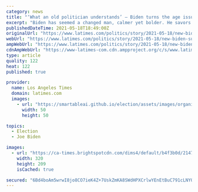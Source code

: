 ```yaml
---
category: news
title: "‘What an old politician understands’ — Biden turns the age issue to advantage"
excerpt: "Biden has seemed a changed man, calmer yet bolder. He savors the job, yet governs like a guy who knows the hurdles are high and time is short."
publishedDateTime: 2021-05-18T18:49:00Z
originalUrl: "https://www.latimes.com/politics/story/2021-05-18/new-biden-surprises-even-longtime-watchers-by-his-governance-so-far"
webUrl: "https://www.latimes.com/politics/story/2021-05-18/new-biden-surprises-even-longtime-watchers-by-his-governance-so-far"
ampWebUrl: "https://www.latimes.com/politics/story/2021-05-18/new-biden-surprises-even-longtime-watchers-by-his-governance-so-far?_amp=true"
cdnAmpWebUrl: "https://www-latimes-com.cdn.ampproject.org/c/s/www.latimes.com/politics/story/2021-05-18/new-biden-surprises-even-longtime-watchers-by-his-governance-so-far?_amp=true"
type: article
quality: 122
heat: 122
published: true

provider:
  name: Los Angeles Times
  domain: latimes.com
  images:
    - url: "https://smartableai.github.io/election/assets/images/organizations/latimes.com-50x50.jpg"
      width: 50
      height: 50

topics:
  - Election
  - Joe Biden

images:
  - url: "https://ca-times.brightspotcdn.com/dims4/default/b4f3b0d/2147483647/strip/true/crop/3901x2548+49+0/resize/320x209!/quality/90/?url=https%3A%2F%2Fcalifornia-times-brightspot.s3.amazonaws.com%2F18%2F5c%2F090f2eb74320953e4d22f41fd085%2Fla-photos-1staff-645664-la-me-schools-waivers-equity-15-als.JPG"
    width: 320
    height: 209
    isCached: true

secured: "6Bd4boAm5wrwI8jo8CO7ieK4Z+7UskZmKA8SWdHPXCrlwYEnEtBuC791cLNYQNNuEvlU0yezOfdm9MC6GqOjndV6fofs0eSn4pwvYB9/S4quWOO7Z4wRr+PzzBSwRfZfPaUHwHbA8y5S3L6QTKW2qrk6Y79uLtArgatUmqq+yopdil80VskU9DGOQdsLLXu9fmj4KnCBEPt5ARj5M5FlG08C6MfTE3uApfa2Lx6VzpsW2XYqEIXle+IzrMj3XCdqNZO6BicRVmn3Pju14pc1psD3951g1VyomJyhLYA+Lz4gU6UuKpyDtS1GHJBl3rN6BeTEVA4Go8PHOUKEhtuHO48cb3JCThysEqE+FHABrnE=;KZCJUQArDjpCAgskPTUjdw=="
---
```


